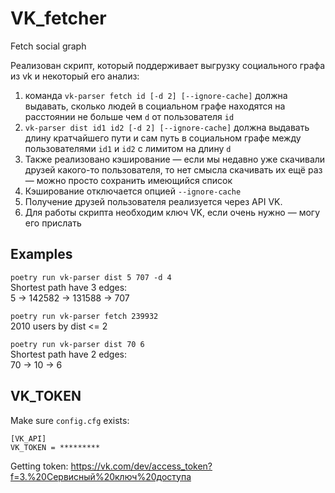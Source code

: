 # VK_fetcher
Fetch social graph

Реализован скрипт, который поддерживает выгрузку социального графа из vk и некоторый его анализ:  
1. команда `vk-parser fetch id [-d 2] [--ignore-cache]` должна выдавать, сколько людей в социальном графе находятся на расстоянии не больше чем `d` от пользователя `id`  
2. `vk-parser dist id1 id2 [-d 2] [--ignore-cache]` должна выдавать длину кратчайшего пути и сам путь в социальном графе между пользователями `id1` и `id2` с лимитом на длину `d`  
3. Также реализовано кэширование — если мы недавно уже скачивали друзей какого-то пользователя, то нет смысла скачивать их ещё раз — можно просто сохранить имеющийся список  
4. Кэширование отключается опцией `--ignore-cache`  
5. Получение друзей пользователя реализуется через API VK.  
6. Для работы скрипта необходим ключ VK, если очень нужно — могу его прислать  


## Examples

`poetry run vk-parser dist 5 707 -d 4`  
Shortest path have 3 edges:  
5 -> 142582 -> 131588 -> 707

`poetry run vk-parser fetch 239932`  
2010 users by dist <= 2  

`poetry run vk-parser dist 70 6`  
Shortest path have 2 edges:  
70 -> 10 -> 6  


## VK_TOKEN
Make sure `config.cfg` exists:  
``` 
[VK_API]
VK_TOKEN = *********
```   

Getting token: https://vk.com/dev/access_token?f=3.%20Сервисный%20ключ%20доступа  

